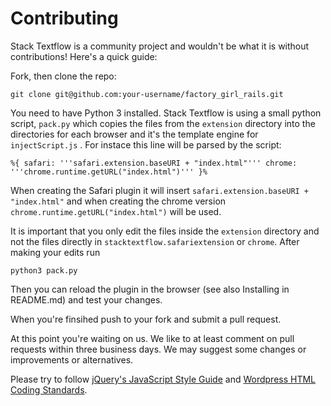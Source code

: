 Contributing
==========
Stack Textflow is a community project and wouldn't be what it is without contributions! Here's a quick guide:

Fork, then clone the repo:

	git clone git@github.com:your-username/factory_girl_rails.git

You need to have Python 3 installed. Stack Textflow is using a small python script, `pack.py` which copies the files from the `extension` directory into the directories for each browser and it's the template engine for `injectScript.js` .  For instace this line will be parsed by the script:

	%{ safari: '''safari.extension.baseURI + "index.html"''' chrome: '''chrome.runtime.getURL("index.html")''' }%

When creating the Safari plugin it will insert `safari.extension.baseURI + "index.html"` and when creating the chrome version `chrome.runtime.getURL("index.html")` will be used.

It is important that you only edit the files inside the `extension` directory and not the files directly in `stacktextflow.safariextension` or `chrome`. After making your edits run

	python3 pack.py

Then you can reload the plugin in the browser (see also Installing in README.md) and test your changes.

When you're finsihed push to your fork and submit a pull request.

At this point you're waiting on us. We like to at least comment on pull requests within three business days. We may suggest some changes or improvements or alternatives.

Please try to follow [jQuery's JavaScript Style Guide](http://contribute.jquery.org/style-guide/js/) and [Wordpress HTML Coding Standards](http://make.wordpress.org/core/handbook/coding-standards/html/).

